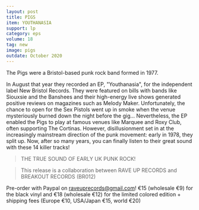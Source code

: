 ```yaml
---
layout: post
title: PIGS
item: YOUTHANASIA
support: lp
category: eps
volume: 18
tag: new
image: pigs
outdate: October 2020
---
```


The Pigs were a Bristol-based punk rock band formed in 1977. 

In August that year they recorded an EP, "Youthanasia", for the independent label New Bristol Records. They were featured on bills with bands like Siouxsie and the Banshees and their high-energy live shows generated positive reviews on magazines such as Melody Maker. Unfortunately, the chance to open for the Sex Pistols went up in smoke when the venue mysteriously burned down the night before the gig… Nevertheless, the EP enabled the Pigs to play at famous venues like Marquee and Roxy Club, often supporting The Cortinas. However, disillusionment set in at the increasingly mainstream direction of the punk movement: early in 1978, they split up. Now, after so many years, you can finally listen to their great sound with these 14 killer tracks!

> THE TRUE SOUND OF EARLY UK PUNK ROCK! 

> This release is a collaboration between RAVE UP RECORDS and BREAKOUT RECORDS (BR012)

Pre-order with Paypal on raveuprecords@gmail.com!
€15 (wholesale €9) for the black vinyl and €18 (wholesale €12) for the limited colored edition + shipping fees (Europe €10, USA/Japan €15, world €20)
